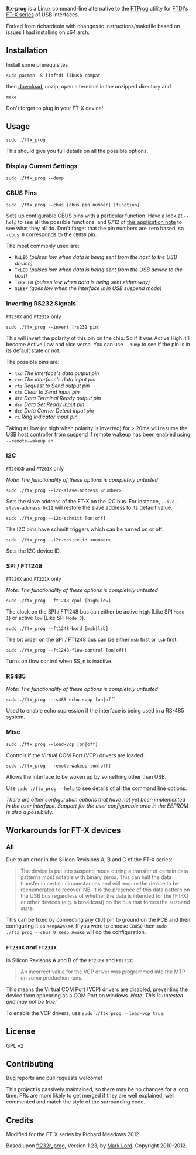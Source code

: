 **ftx-prog** is a Linux command-line alternative to the
[FTProg](http://www.ftdichip.com/Support/Utilities.htm#FT_Prog)
utility for [FTDI](http://www.ftdichip.com/)'s
[FT-X series](http://www.ftdichip.com/FT-X.htm) of USB interfaces.

Forked from richardeoin with changes to instructions/makefile based on issues I had installing on x64 arch.

## Installation

Install some prerequisites

```
sudo pacman -S libftdi libusb-compat
```

then
[download](https://github.com/richardeoin/ftx-prog/archive/master.zip),
unzip, open a terminal in the unzipped directory and

```
make
```

Don't forget to plug in your FT-X device!

## Usage

```
sudo ./ftx_prog
```

This should give you full details on all the possible options.

### Display Current Settings

```
sudo ./ftx_prog --dump
```

### CBUS Pins

```
sudo ./ftx_prog --cbus [cbus pin number] [function]
```

Sets up configurable CBUS pins with a particular function. Have a look
at `--help` to see all the possible functions, and §7.12 of
[this application note](http://www.ftdichip.com/Support/Documents/AppNotes/AN_201_FT-X%20MTP%20Memory%20Configuration.pdf)
to see what they all do. Don't forget that the pin numbers are zero
based, so `--cbus 0` corresponds to the `CBUS0` pin.

The most commonly used are:

* `RxLED` *(pulses low when data is being sent from the host to the USB device)*
* `TxLED` *(pulses low when data is being sent from the USB device to the host)*
* `TxRxLED` *(pulses low when data is being sent either way)*
* `SLEEP` *(goes low when the interface is in USB suspend mode)*

### Inverting RS232 Signals
`FT230X` and `FT231X` only

```
sudo ./ftx_prog --invert [rs232 pin]
```

This will invert the polarity of this pin on the chip. So if it was
Active High it'll become Active Low and vice versa. You can use
`--dump` to see if the pin is in its default state or not.

The possible pins are:
* `txd` *The interface's data output pin*
* `rxd` *The interface's data input pin*
* `rts` *Request to Send output pin*
* `cts` *Clear to Send input pin*
* `dtr` *Data Terminal Ready output pin*
* `dsr` *Data Set Ready input pin*
* `dcd` *Data Carrier Detect input pin*
* `ri` *Ring Indicator input pin*

Taking `RI` low (or high when polarity is inverted) for > 20ms will
resume the USB host controller from suspend if remote wakeup has been
enabled using `--remote-wakeup on`.

### I2C
`FT200XD` and `FT201X` only

*Note: The functionality of these options is completely untested*

```
sudo ./ftx_prog --i2c-slave-address <number>
```

Sets the slave address of the FT-X on the I2C bus. For instance,
`--i2c-slave-address 0x22` will restore the slave address to its
default value.

```
sudo ./ftx_prog --i2c-schmitt [on|off]
```

The I2C pins have schmitt triggers which can be turned on or off.


```
sudo ./ftx_prog --i2c-device-id <number>
```

Sets the I2C device ID.

### SPI / FT1248
`FT220X` and `FT221X` only

*Note: The functionality of these options is completely untested*

```
sudo ./ftx_prog --ft1248-cpol [high|low]
```

The clock on the SPI / FT1248 bus can either be active `high` (Like
SPI `Mode 1`) or active `low` (Like SPI `Mode 3`).

```
sudo ./ftx_prog --ft1248-bord [msb|lsb]
```

The bit order on the SPI / FT1248 bus can be either `msb` first or `lsb` first.

```
sudo ./ftx_prog --ft1248-flow-control [on|off]
```

Turns on flow control when SS_n is inactive.

### RS485

*Note: The functionality of these options is completely untested*

```
sudo ./ftx_prog --rs485-echo-supp [on|off]
```

Used to enable echo supression if the interface is being used in a
RS-485 system.

### Misc

```
sudo ./ftx_prog --load-vcp [on|off]
```

Controls if the Virtual COM Port (VCP) drivers are loaded.

```
sudo ./ftx_prog --remote-wakeup [on|off]
```

Allows the interface to be woken up by something other than USB.

Use `sudo ./ftx_prog --help` to see details of all the command line options.

*There are other configuration options that have not yet been
 implemented in the user interface. Support for the user configurable
 area in the EEPROM is also a possibility.*

## Workarounds for FT-X devices

### All

Due to an error in the Silicon Revisions A, B and C of the FT-X series:

> The device is put into suspend mode during a transfer of certain
> data patterns most notable with binary zeros. This can halt the data
> transfer in certain circumstances and will require the device to be
> reenumerated to recover.  NB. It is the presence of this data
> pattern on the USB bus regardless of whether the data is intended
> for the [FT-X] or other devices (e.g. a broadcast) on the bus that
> forces the suspend state.

This can be fixed by connecting any `CBUS` pin to ground on the PCB
and then configuring it as `KeepAwake#`. If you were to choose `CBUS0`
then `sudo ./ftx_prog --cbus 0 Keep_Awake` will do the configuration.

### `FT230X` and `FT231X`

In Silicon Revisons A and B of the `FT230X` and `FT231X`:

> An incorrect value for the VCP driver was programmed into the MTP on some production runs.

This means the Virtual COM Port (VCP) drivers are disabled, preventing
the device from appearing as a COM Port on windows. *Note: This is
untested and may not be true!*

To enable the VCP drivers, use `sudo ./ftx_prog --load-vcp true`.

## License

GPL v2

## Contributing

Bug reports and pull requests welcome!

This project is passively maintained, so there may be no changes for a long
time. PRs are more likely to get merged if they are well explained, well
commented and match the style of the surrounding code.

## Credits

Modified for the FT-X series by Richard Meadows 2012

Based upon [ft232r_prog](http://rtr.ca/ft232r/), Version 1.23, by
[Mark Lord](http://rtr.ca/). Copyright 2010-2012.
